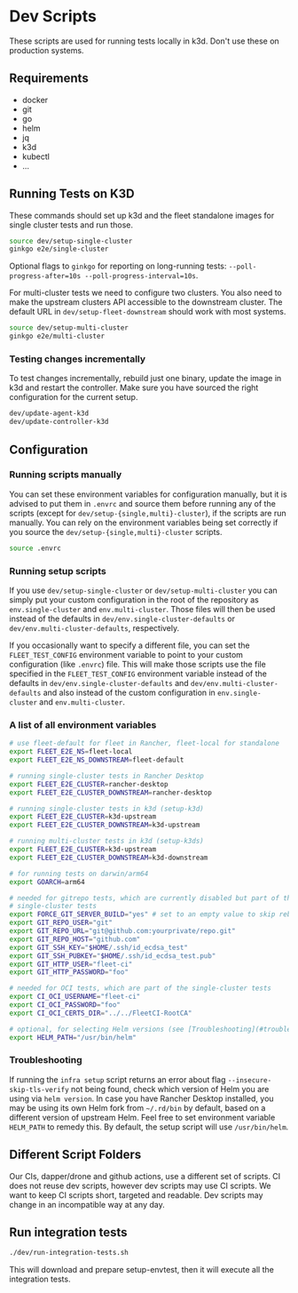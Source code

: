 # Dev Scripts

These scripts are used for running tests locally in k3d. Don't use these on
production systems.

## Requirements

- docker
- git
- go
- helm
- jq
- k3d
- kubectl
- ...

## Running Tests on K3D

These commands should set up k3d and the fleet standalone images for single
cluster tests and run those.

```bash
source dev/setup-single-cluster
ginkgo e2e/single-cluster
```

Optional flags to `ginkgo` for reporting on long-running tests:
`--poll-progress-after=10s --poll-progress-interval=10s`.

For multi-cluster tests we need to configure two clusters. You also need to make
the upstream clusters API accessible to the downstream cluster. The default URL
in `dev/setup-fleet-downstream` should work with most systems.

```bash
source dev/setup-multi-cluster
ginkgo e2e/multi-cluster
```

### Testing changes incrementally

To test changes incrementally, rebuild just one binary, update the image in k3d
and restart the controller. Make sure you have sourced the right configuration
for the current setup.

```bash
dev/update-agent-k3d
dev/update-controller-k3d
```

## Configuration

### Running scripts manually

You can set these environment variables for configuration manually, but it is
advised to put them in `.envrc` and source them before running any of the
scripts (except for `dev/setup-{single,multi}-cluster`), if the scripts are run
manually. You can rely on the environment variables being set correctly if you
source the `dev/setup-{single,multi}-cluster` scripts.

```bash
source .envrc
```

### Running setup scripts

If you use `dev/setup-single-cluster` or `dev/setup-multi-cluster` you can
simply put your custom configuration in the root of the repository as
`env.single-cluster` and `env.multi-cluster`. Those files will then be used
instead of the defaults in `dev/env.single-cluster-defaults` or
`dev/env.multi-cluster-defaults`, respectively.

If you occasionally want to specify a different file, you can set the
`FLEET_TEST_CONFIG` environment variable to point to your custom configuration
(like `.envrc`) file. This will make those scripts use the file specified in the
`FLEET_TEST_CONFIG` environment variable instead of the defaults in
`dev/env.single-cluster-defaults` and `dev/env.multi-cluster-defaults` and also
instead of the custom configuration in `env.single-cluster` and
`env.multi-cluster`.

### A list of all environment variables

```bash
# use fleet-default for fleet in Rancher, fleet-local for standalone
export FLEET_E2E_NS=fleet-local
export FLEET_E2E_NS_DOWNSTREAM=fleet-default

# running single-cluster tests in Rancher Desktop
export FLEET_E2E_CLUSTER=rancher-desktop
export FLEET_E2E_CLUSTER_DOWNSTREAM=rancher-desktop

# running single-cluster tests in k3d (setup-k3d)
export FLEET_E2E_CLUSTER=k3d-upstream
export FLEET_E2E_CLUSTER_DOWNSTREAM=k3d-upstream

# running multi-cluster tests in k3d (setup-k3ds)
export FLEET_E2E_CLUSTER=k3d-upstream
export FLEET_E2E_CLUSTER_DOWNSTREAM=k3d-downstream

# for running tests on darwin/arm64
export GOARCH=arm64

# needed for gitrepo tests, which are currently disabled but part of the
# single-cluster tests
export FORCE_GIT_SERVER_BUILD="yes" # set to an empty value to skip rebuilds
export GIT_REPO_USER="git"
export GIT_REPO_URL="git@github.com:yourprivate/repo.git"
export GIT_REPO_HOST="github.com"
export GIT_SSH_KEY="$HOME/.ssh/id_ecdsa_test"
export GIT_SSH_PUBKEY="$HOME/.ssh/id_ecdsa_test.pub"
export GIT_HTTP_USER="fleet-ci"
export GIT_HTTP_PASSWORD="foo"

# needed for OCI tests, which are part of the single-cluster tests
export CI_OCI_USERNAME="fleet-ci"
export CI_OCI_PASSWORD="foo"
export CI_OCI_CERTS_DIR="../../FleetCI-RootCA"

# optional, for selecting Helm versions (see [Troubleshooting](#troubleshooting))
export HELM_PATH="/usr/bin/helm"
```
### Troubleshooting

If running the `infra setup` script returns an error about flag
`--insecure-skip-tls-verify` not being found, check which version of Helm you
are using via `helm version`. In case you have Rancher Desktop installed, you
may be using its own Helm fork from `~/.rd/bin` by default, based on a different
version of upstream Helm. Feel free to set environment variable `HELM_PATH` to
remedy this. By default, the setup script will use `/usr/bin/helm`.

## Different Script Folders

Our CIs, dapper/drone and github actions, use a different set of scripts. CI
does not reuse dev scripts, however dev scripts may use CI scripts. We want to
keep CI scripts short, targeted and readable. Dev scripts may change in an
incompatible way at any day.

## Run integration tests

```bash
./dev/run-integration-tests.sh
```

This will download and prepare setup-envtest, then it will execute all the
integration tests.
